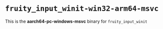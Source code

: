 # `fruity_input_winit-win32-arm64-msvc`

This is the **aarch64-pc-windows-msvc** binary for `fruity_input_winit`
